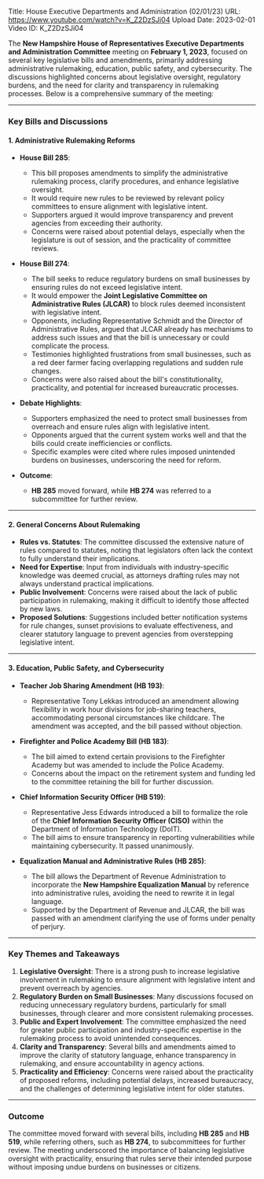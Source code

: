 Title: House Executive Departments and Administration (02/01/23)
URL: https://www.youtube.com/watch?v=K_Z2DzSJi04
Upload Date: 2023-02-01
Video ID: K_Z2DzSJi04

The **New Hampshire House of Representatives Executive Departments and Administration Committee** meeting on **February 1, 2023**, focused on several key legislative bills and amendments, primarily addressing administrative rulemaking, education, public safety, and cybersecurity. The discussions highlighted concerns about legislative oversight, regulatory burdens, and the need for clarity and transparency in rulemaking processes. Below is a comprehensive summary of the meeting:

---

### **Key Bills and Discussions**

#### **1. Administrative Rulemaking Reforms**
   - **House Bill 285**:  
     - This bill proposes amendments to simplify the administrative rulemaking process, clarify procedures, and enhance legislative oversight.  
     - It would require new rules to be reviewed by relevant policy committees to ensure alignment with legislative intent.  
     - Supporters argued it would improve transparency and prevent agencies from exceeding their authority.  
     - Concerns were raised about potential delays, especially when the legislature is out of session, and the practicality of committee reviews.  

   - **House Bill 274**:  
     - The bill seeks to reduce regulatory burdens on small businesses by ensuring rules do not exceed legislative intent.  
     - It would empower the **Joint Legislative Committee on Administrative Rules (JLCAR)** to block rules deemed inconsistent with legislative intent.  
     - Opponents, including Representative Schmidt and the Director of Administrative Rules, argued that JLCAR already has mechanisms to address such issues and that the bill is unnecessary or could complicate the process.  
     - Testimonies highlighted frustrations from small businesses, such as a red deer farmer facing overlapping regulations and sudden rule changes.  
     - Concerns were also raised about the bill's constitutionality, practicality, and potential for increased bureaucratic processes.  

   - **Debate Highlights**:  
     - Supporters emphasized the need to protect small businesses from overreach and ensure rules align with legislative intent.  
     - Opponents argued that the current system works well and that the bills could create inefficiencies or conflicts.  
     - Specific examples were cited where rules imposed unintended burdens on businesses, underscoring the need for reform.  

   - **Outcome**:  
     - **HB 285** moved forward, while **HB 274** was referred to a subcommittee for further review.  

---

#### **2. General Concerns About Rulemaking**
   - **Rules vs. Statutes**: The committee discussed the extensive nature of rules compared to statutes, noting that legislators often lack the context to fully understand their implications.  
   - **Need for Expertise**: Input from individuals with industry-specific knowledge was deemed crucial, as attorneys drafting rules may not always understand practical implications.  
   - **Public Involvement**: Concerns were raised about the lack of public participation in rulemaking, making it difficult to identify those affected by new laws.  
   - **Proposed Solutions**: Suggestions included better notification systems for rule changes, sunset provisions to evaluate effectiveness, and clearer statutory language to prevent agencies from overstepping legislative intent.  

---

#### **3. Education, Public Safety, and Cybersecurity**
   - **Teacher Job Sharing Amendment (HB 193)**:  
     - Representative Tony Lekkas introduced an amendment allowing flexibility in work hour divisions for job-sharing teachers, accommodating personal circumstances like childcare. The amendment was accepted, and the bill passed without objection.  

   - **Firefighter and Police Academy Bill (HB 183)**:  
     - The bill aimed to extend certain provisions to the Firefighter Academy but was amended to include the Police Academy.  
     - Concerns about the impact on the retirement system and funding led to the committee retaining the bill for further discussion.  

   - **Chief Information Security Officer (HB 519)**:  
     - Representative Jess Edwards introduced a bill to formalize the role of the **Chief Information Security Officer (CISO)** within the Department of Information Technology (DoIT).  
     - The bill aims to ensure transparency in reporting vulnerabilities while maintaining cybersecurity. It passed unanimously.  

   - **Equalization Manual and Administrative Rules (HB 285)**:  
     - The bill allows the Department of Revenue Administration to incorporate the **New Hampshire Equalization Manual** by reference into administrative rules, avoiding the need to rewrite it in legal language.  
     - Supported by the Department of Revenue and JLCAR, the bill was passed with an amendment clarifying the use of forms under penalty of perjury.  

---

### **Key Themes and Takeaways**
1. **Legislative Oversight**: There is a strong push to increase legislative involvement in rulemaking to ensure alignment with legislative intent and prevent overreach by agencies.  
2. **Regulatory Burden on Small Businesses**: Many discussions focused on reducing unnecessary regulatory burdens, particularly for small businesses, through clearer and more consistent rulemaking processes.  
3. **Public and Expert Involvement**: The committee emphasized the need for greater public participation and industry-specific expertise in the rulemaking process to avoid unintended consequences.  
4. **Clarity and Transparency**: Several bills and amendments aimed to improve the clarity of statutory language, enhance transparency in rulemaking, and ensure accountability in agency actions.  
5. **Practicality and Efficiency**: Concerns were raised about the practicality of proposed reforms, including potential delays, increased bureaucracy, and the challenges of determining legislative intent for older statutes.  

---

### **Outcome**
The committee moved forward with several bills, including **HB 285** and **HB 519**, while referring others, such as **HB 274**, to subcommittees for further review. The meeting underscored the importance of balancing legislative oversight with practicality, ensuring that rules serve their intended purpose without imposing undue burdens on businesses or citizens.